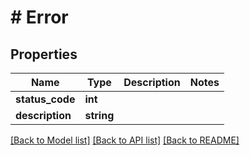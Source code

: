 # # Error

## Properties

Name | Type | Description | Notes
------------ | ------------- | ------------- | -------------
**status_code** | **int** |  |
**description** | **string** |  |

[[Back to Model list]](../../README.md#models) [[Back to API list]](../../README.md#endpoints) [[Back to README]](../../README.md)

